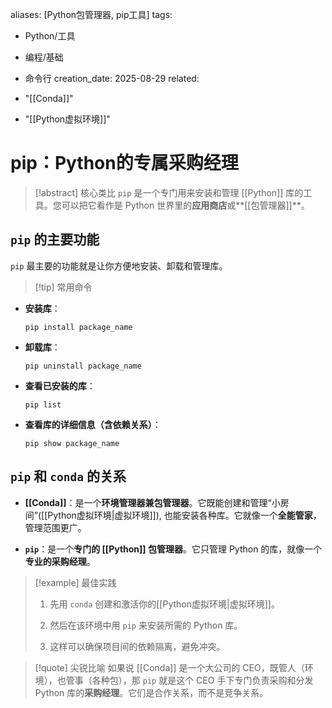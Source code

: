 aliases: [Python包管理器, pip工具] tags:

- Python/工具
    
- 编程/基础
    
- 命令行 creation_date: 2025-08-29 related:
    
- "[[Conda]]"
    
- "[[Python虚拟环境]]"
    

# pip：Python的专属采购经理

> [!abstract] 核心类比 `pip` 是一个专门用来安装和管理 [[Python]] 库的工具。您可以把它看作是 Python 世界里的**应用商店**或**[[包管理器]]**。

## `pip` 的主要功能

`pip` 最主要的功能就是让你方便地安装、卸载和管理库。

> [!tip] 常用命令

- **安装库**：
    
    ```
    pip install package_name
    ```
    
- **卸载库**：
    
    ```
    pip uninstall package_name
    ```
    
- **查看已安装的库**：
    
    ```
    pip list
    ```
    
- **查看库的详细信息（含依赖关系）**：
    
    ```
    pip show package_name
    ```
    

## `pip` 和 `conda` 的关系

- **[[Conda]]**：是一个**环境管理器兼包管理器**。它既能创建和管理“小房间”([[Python虚拟环境|虚拟环境]]), 也能安装各种库。它就像一个**全能管家**，管理范围更广。
    
- **`pip`**：是一个**专门的 [[Python]] 包管理器**。它只管理 Python 的库，就像一个**专业的采购经理**。
    

> [!example] 最佳实践
> 
> 1. 先用 `conda` 创建和激活你的[[Python虚拟环境|虚拟环境]]。
>     
> 2. 然后在该环境中用 `pip` 来安装所需的 Python 库。
>     
> 3. 这样可以确保项目间的依赖隔离，避免冲突。
>     

> [!quote] 尖锐比喻 如果说 [[Conda]] 是一个大公司的 CEO，既管人（环境），也管事（各种包），那 `pip` 就是这个 CEO 手下专门负责采购和分发 Python 库的**采购经理**。它们是合作关系，而不是竞争关系。